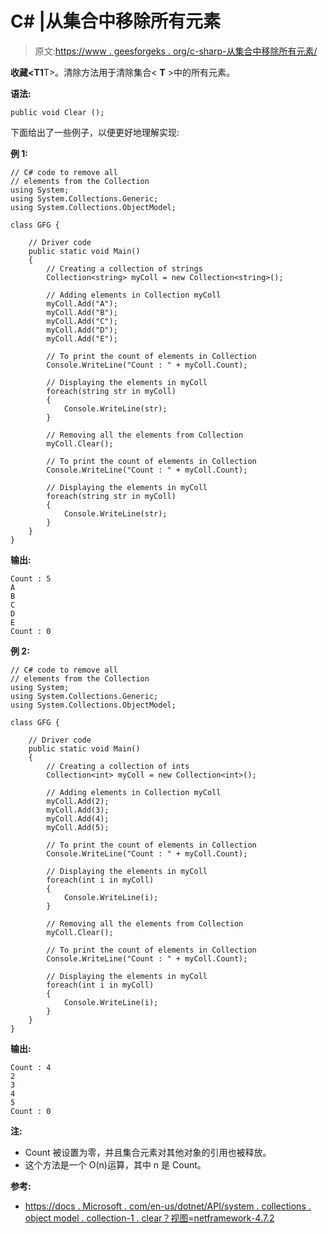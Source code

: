 # C# |从集合中移除所有元素

> 原文:[https://www . geesforgeks . org/c-sharp-从集合中移除所有元素/](https://www.geeksforgeeks.org/c-sharp-remove-all-elements-from-the-collectiont/)

**收藏<T1**T>。清除方法用于清除集合< **T** >中的所有元素。

**语法:**

```
public void Clear ();

```

下面给出了一些例子，以便更好地理解实现:

**例 1:**

```
// C# code to remove all
// elements from the Collection
using System;
using System.Collections.Generic;
using System.Collections.ObjectModel;

class GFG {

    // Driver code
    public static void Main()
    {
        // Creating a collection of strings
        Collection<string> myColl = new Collection<string>();

        // Adding elements in Collection myColl
        myColl.Add("A");
        myColl.Add("B");
        myColl.Add("C");
        myColl.Add("D");
        myColl.Add("E");

        // To print the count of elements in Collection
        Console.WriteLine("Count : " + myColl.Count);

        // Displaying the elements in myColl
        foreach(string str in myColl)
        {
            Console.WriteLine(str);
        }

        // Removing all the elements from Collection
        myColl.Clear();

        // To print the count of elements in Collection
        Console.WriteLine("Count : " + myColl.Count);

        // Displaying the elements in myColl
        foreach(string str in myColl)
        {
            Console.WriteLine(str);
        }
    }
}
```

**输出:**

```
Count : 5
A
B
C
D
E
Count : 0

```

**例 2:**

```
// C# code to remove all
// elements from the Collection
using System;
using System.Collections.Generic;
using System.Collections.ObjectModel;

class GFG {

    // Driver code
    public static void Main()
    {
        // Creating a collection of ints
        Collection<int> myColl = new Collection<int>();

        // Adding elements in Collection myColl
        myColl.Add(2);
        myColl.Add(3);
        myColl.Add(4);
        myColl.Add(5);

        // To print the count of elements in Collection
        Console.WriteLine("Count : " + myColl.Count);

        // Displaying the elements in myColl
        foreach(int i in myColl)
        {
            Console.WriteLine(i);
        }

        // Removing all the elements from Collection
        myColl.Clear();

        // To print the count of elements in Collection
        Console.WriteLine("Count : " + myColl.Count);

        // Displaying the elements in myColl
        foreach(int i in myColl)
        {
            Console.WriteLine(i);
        }
    }
}
```

**输出:**

```
Count : 4
2
3
4
5
Count : 0

```

**注:**

*   Count 被设置为零，并且集合元素对其他对象的引用也被释放。
*   这个方法是一个 O(n)运算，其中 n 是 Count。

**参考:**

*   [https://docs . Microsoft . com/en-us/dotnet/API/system . collections . object model . collection-1 . clear？视图=netframework-4.7.2](https://docs.microsoft.com/en-us/dotnet/api/system.collections.objectmodel.collection-1.clear?view=netframework-4.7.2)